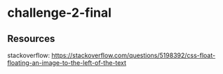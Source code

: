 # challenge-2-final

## Resources

stackoverflow: https://stackoverflow.com/questions/5198392/css-float-floating-an-image-to-the-left-of-the-text